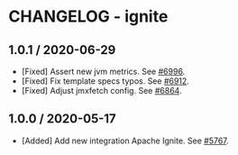 # CHANGELOG - ignite

## 1.0.1 / 2020-06-29

* [Fixed] Assert new jvm metrics. See [#6996](https://github.com/DataDog/integrations-core/pull/6996).
* [Fixed] Fix template specs typos. See [#6912](https://github.com/DataDog/integrations-core/pull/6912).
* [Fixed] Adjust jmxfetch config. See [#6864](https://github.com/DataDog/integrations-core/pull/6864).

## 1.0.0 / 2020-05-17

* [Added] Add new integration Apache Ignite. See [#5767](https://github.com/DataDog/integrations-core/pull/5767).

